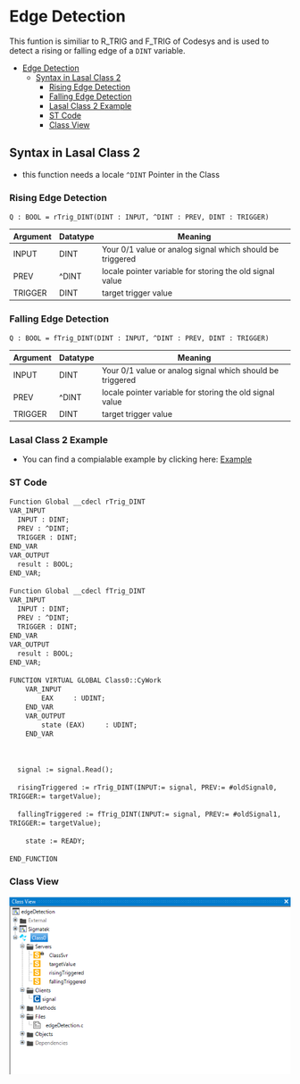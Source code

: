 # Edge Detection
This funtion is similiar to R_TRIG and F_TRIG of Codesys and is used to detect a rising or falling edge of a ```DINT``` variable. 


- [Edge Detection](#edge-detection)
  - [Syntax in Lasal Class 2](#syntax-in-lasal-class-2)
    - [Rising Edge Detection](#rising-edge-detection)
    - [Falling Edge Detection](#falling-edge-detection)
    - [Lasal Class 2 Example](#lasal-class-2-example)
    - [ST Code](#st-code)
    - [Class View](#class-view)

## Syntax in Lasal Class 2
* this function needs a locale ```^DINT``` Pointer in the Class

### Rising Edge Detection
```
Q : BOOL = rTrig_DINT(DINT : INPUT, ^DINT : PREV, DINT : TRIGGER)
```

| Argument | Datatype | Meaning |
| ------------- | ------------- | ------------- |
| INPUT  | DINT | Your 0/1 value or analog signal which should be triggered |
| PREV  | ^DINT  | locale pointer variable for storing the old signal value  |
| TRIGGER  | DINT  | target trigger value |

### Falling Edge Detection
```
Q : BOOL = fTrig_DINT(DINT : INPUT, ^DINT : PREV, DINT : TRIGGER)
```

| Argument | Datatype | Meaning |
| ------------- | ------------- | ------------- |
| INPUT  | DINT | Your 0/1 value or analog signal which should be triggered |
| PREV  | ^DINT  | locale pointer variable for storing the old signal value  |
| TRIGGER  | DINT  | target trigger value |



### Lasal Class 2 Example
* You can find a compialable example by clicking here: [Example](https://github.com/Jumag-Dampferzeuger-GmbH/SIGMATEK-Jumag-Utils-Examples/tree/main/edgeDetection)

### ST Code

```
Function Global __cdecl rTrig_DINT
VAR_INPUT
  INPUT : DINT;
  PREV : ^DINT;
  TRIGGER : DINT;
END_VAR
VAR_OUTPUT
  result : BOOL;
END_VAR;

Function Global __cdecl fTrig_DINT
VAR_INPUT
  INPUT : DINT;
  PREV : ^DINT;
  TRIGGER : DINT;
END_VAR
VAR_OUTPUT
  result : BOOL;
END_VAR;

FUNCTION VIRTUAL GLOBAL Class0::CyWork
	VAR_INPUT
		EAX 	: UDINT;
	END_VAR
	VAR_OUTPUT
		state (EAX) 	: UDINT;
	END_VAR
  

  
  signal := signal.Read();
  
  risingTriggered := rTrig_DINT(INPUT:= signal, PREV:= #oldSignal0, TRIGGER:= targetValue);

  fallingTriggered := fTrig_DINT(INPUT:= signal, PREV:= #oldSignal1, TRIGGER:= targetValue);
  
	state := READY;

END_FUNCTION

```


### Class View
![Alt text](img/image-1.png)